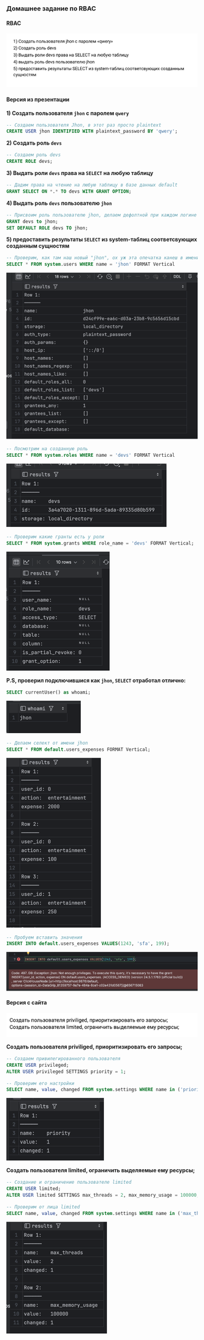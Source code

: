 ### Домашнее задание по RBAC
#### RBAC
![img.png](screenshots/part2/img.png)

#### Версия из презентации
**1) Создать пользователя `jhon` с паролем `qwery`**
```sql
-- Создаем пользователя Jhon, в этот раз просто plaintext
CREATE USER jhon IDENTIFIED WITH plaintext_password BY 'qwery';
```

**2) Создать роль `devs`**
```sql
-- Создаем роль devs
CREATE ROLE devs;
```

**3) Выдать роли `devs` права на `SELECT` на любую таблицу**
```sql
-- Дадим права на чтение на любую таблицу в базе данных default
GRANT SELECT ON *.* TO devs WITH GRANT OPTION;
```

**4) Выдать роль `devs` пользователю `jhon`**
```sql
-- Присвоим роль пользователю jhon, делаем дефолтной при каждом логине
GRANT devs to jhon;
SET DEFAULT ROLE devs TO jhon;
```


**5) предоставить результаты `SELECT` из system-таблиц соответсвующих созданным сущностям**

```sql
-- Проверим, как там наш новый "jhon", ох уж эта опечатка канеш в имени, приходится жмурится.
SELECT * FROM system.users WHERE name = 'jhon' FORMAT Vertical
```
![img.png](screenshots/part1/img.png)


```sql
-- Посмотрим на созданную роль
SELECT * FROM system.roles WHERE name = 'devs' FORMAT Vertical
```
![img_1.png](screenshots/part1/img_1.png)

```sql
-- Проверим какие гранты есть у роли
SELECT * FROM system.grants WHERE role_name = 'devs' FORMAT Vertical;
```
![img_2.png](screenshots/part1/img_2.png)


**P.S, проверил подключившися как `jhon`, `SELECT` отработал отлично:**
```sql
SELECT currentUser() as whoami;
```
![img_3.png](screenshots/part1/img_3.png)

```sql
-- Делаем селект от имени jhon
SELECT * FROM default.users_expenses FORMAT Vertical;
```

![img_4.png](screenshots/part1/img_4.png)

```sql
-- Пробуем вставить значения
INSERT INTO default.users_expenses VALUES(1243, 'sfa', 199);
```
![img_5.png](screenshots/part1/img_5.png)

#### Версия с сайта
![img_1.png](screenshots/part2/img_1.png)

**Создать пользователя priviliged, приоритизировать его запросы;**
```sql
-- Создаем привилегированного пользователя
CREATE USER privileged;
ALTER USER privileged SETTINGS priority = 1;
```

```sql
-- Проверим его настройки
SELECT name, value, changed FROM system.settings WHERE name in ('priority') FORMAT Vertical;
```
![img_3.png](screenshots/part2/img_3.png)

**Создать пользователя limited, ограничить выделяемые ему ресурсы;**
```sql
-- Создание и ограничение пользователе limited
CREATE USER limited;
ALTER USER limited SETTINGS max_threads = 2, max_memory_usage = 100000;
```

```sql
-- Проверим от лица limited
SELECT name, value, changed FROM system.settings WHERE name in ('max_threads', 'max_memory_usage') FORMAT Vertical;
```
![img_2.png](screenshots/part2/img_2.png)


